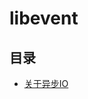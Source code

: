# libevent

## 目录
* [关于异步IO](https://github.com/believeszw/CS-Notes/blob/master/notes/网络/AboutAsynchronousIO.md)
